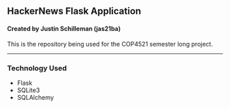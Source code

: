 ## HackerNews Flask Application

#### Created by Justin Schilleman (jas21ba)

This is the repository being used for the COP4521 semester long project.

---

### Technology Used

- Flask
- SQLite3
- SQLAlchemy
